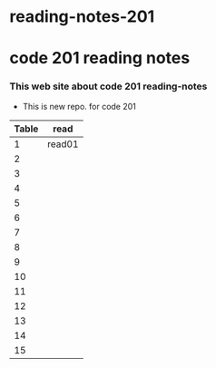 # reading-notes-201

# code 201 reading notes 

### This web site about code 201 reading-notes

* This is new repo. for code 201



Table   | read
--------|-------
1       | read01
2       |
3       |
4       |
5       |
6       |
7       |
8       |
9       |
10      |
11      |
12      |
13      |
14      | 
15      |